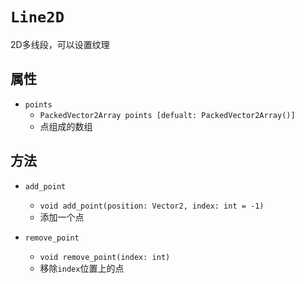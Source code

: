 # `Line2D`

2D多线段，可以设置纹理

## 属性

* `points`
  * `PackedVector2Array points [defualt: PackedVector2Array()]`
  * 点组成的数组

## 方法

* `add_point`
  * `void add_point(position: Vector2, index: int = -1)`
  * 添加一个点

* `remove_point`
  * `void remove_point(index: int)`
  * 移除`index`位置上的点